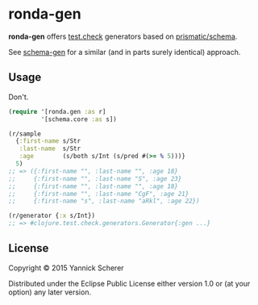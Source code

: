 # ronda-gen

__ronda-gen__ offers [test.check][test-check] generators based on
[prismatic/schema][schema].

See [schema-gen][schema-gen] for a similar (and in parts surely identical)
approach.

## Usage

Don't.

```clojure
(require '[ronda.gen :as r]
         '[schema.core :as s])

(r/sample
  {:first-name s/Str
   :last-name  s/Str
   :age        (s/both s/Int (s/pred #(>= % 5)))}
  5)
;; => ({:first-name "", :last-name "", :age 18}
;;     {:first-name "", :last-name "S", :age 23}
;;     {:first-name "", :last-name "", :age 18}
;;     {:first-name "", :last-name "CgF", :age 21}
;;     {:first-name "s", :last-name "aRkl", :age 22})

(r/generator {:x s/Int})
;; => #clojure.test.check.generators.Generator{:gen ...}
```

## License

Copyright &copy; 2015 Yannick Scherer

Distributed under the Eclipse Public License either version 1.0 or (at
your option) any later version.

[schema]: https://github.com/prismatic/schema
[test-check]: https://github.com/clojure/test.check
[schema-gen]: https://github.com/zeeshanlakhani/schema-gen
